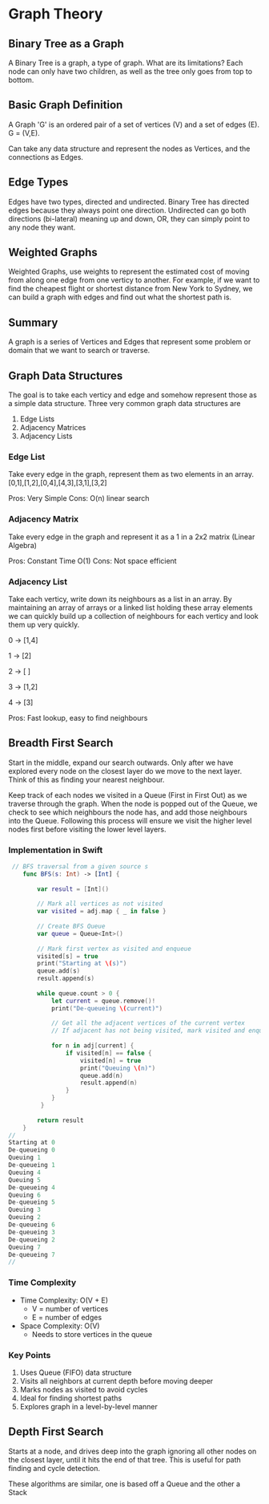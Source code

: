 # Graph Theory

## Binary Tree as a Graph
A Binary Tree is a graph, a type of graph. What are its limitations? Each node can only have two children, as well as the tree only goes from top to bottom.

## Basic Graph Definition
A Graph 'G' is an ordered pair of a set of vertices (V) and a set of edges (E). G = (V,E).

Can take any data structure and represent the nodes as Vertices, and the connections as Edges.

## Edge Types
Edges have two types, directed and undirected. Binary Tree has directed edges because they always point one direction. Undirected can go both directions (bi-lateral) meaning up and down, OR, they can simply point to any node they want.

## Weighted Graphs
Weighted Graphs, use weights to represent the estimated cost of moving from along one edge from one verticy to another. For example, if we want to find the cheapest flight or shortest distance from New York to Sydney, we can build a graph with edges and find out what the shortest path is.

## Summary
A graph is a series of Vertices and Edges that represent some problem or domain that we want to search or traverse.

## Graph Data Structures
The goal is to take each verticy and edge and somehow represent those as a simple data structure. Three very common graph data structures are

1) Edge Lists
2) Adjacency Matrices
3) Adjacency Lists

### Edge List
Take every edge in the graph, represent them as two elements in an array.
[0,1],[1,2],[0,4],[4,3],[3,1],[3,2]

Pros: Very Simple
Cons: O(n) linear search

### Adjacency Matrix
Take every edge in the graph and represent it as a 1 in a 2x2 matrix (Linear Algebra)

Pros: Constant Time O(1)
Cons: Not space efficient

### Adjacency List
Take each verticy, write down its neighbours as a list in an array. By maintaining an array of arrays or a linked list holding these array elements we can quickly build up a collection of neighbours for each verticy and look them up very quickly.

0 -> [1,4]

1 -> [2]

2 -> [ ]

3 -> [1,2]

4 -> [3]

Pros: Fast lookup, easy to find neighbours

## Breadth First Search
Start in the middle, expand our search outwards. Only after we have explored every node on the closest layer do we move to the next layer. Think of this as finding your nearest neighbour.

Keep track of each nodes we visited in a Queue (First in First Out) as we traverse through the graph. When the node is popped out of the Queue, we check to see which neighbours the node has, and add those neighbours into the Queue. Following this process will ensure we visit the higher level nodes first before visiting the lower level layers.

### Implementation in Swift

```swift
 // BFS traversal from a given source s
    func BFS(s: Int) -> [Int] {
        
        var result = [Int]()
        
        // Mark all vertices as not visited
        var visited = adj.map { _ in false }
        
        // Create BFS Queue
        var queue = Queue<Int>()
        
        // Mark first vertex as visited and enqueue
        visited[s] = true
        print("Starting at \(s)")
        queue.add(s)
        result.append(s)
        
        while queue.count > 0 {
            let current = queue.remove()!
            print("De-queueing \(current)")
            
            // Get all the adjacent vertices of the current vertex
            // If adjacent has not being visited, mark visited and enqueue
            
            for n in adj[current] {
                if visited[n] == false {
                    visited[n] = true
                    print("Queuing \(n)")
                    queue.add(n)
                    result.append(n)
                }
            }
         }
        
        return result
    }
//
Starting at 0
De-queueing 0
Queuing 1
De-queueing 1
Queuing 4
Queuing 5
De-queueing 4
Queuing 6
De-queueing 5
Queuing 3
Queuing 2
De-queueing 6
De-queueing 3
De-queueing 2
Queuing 7
De-queueing 7
//
```

### Time Complexity
- Time Complexity: O(V + E)
  - V = number of vertices
  - E = number of edges
- Space Complexity: O(V)
  - Needs to store vertices in the queue

### Key Points
1. Uses Queue (FIFO) data structure
2. Visits all neighbors at current depth before moving deeper
3. Marks nodes as visited to avoid cycles
4. Ideal for finding shortest paths
5. Explores graph in a level-by-level manner

## Depth First Search
Starts at a node, and drives deep into the graph ignoring all other nodes on the closest layer, until it hits the end of that tree. This is useful for path finding and cycle detection.

These algorithms are similar, one is based off a Queue and the other a Stack

